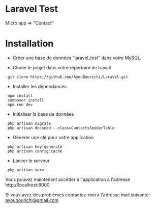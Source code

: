 Laravel Test
========

Micro app => "Contact"

# Installation
* Créer une base de données "laravel_test" dans votre MySQL.

* Cloner le projet dans votre répertoire de travail
```
 git clone https://github.com/AyouBourichi/Laravel.git
```
* Installer les dépendances
```
 npm install
 composer install
 npm run dev
```
* Initialiser la base de données

```
 php artisan migrate
 php artisan db:seed --class=ContactsSeederTable
```

* Générer une clé pour votre application
```
 php artisan key:generate
 php artisan config:cache
```

* Lancer le serveur
```
 php artisan serv
```

Vous pouvez maintenant accéder à l'application à l'adresse http://localhost:8000

Si vous avez des problèmes contactez-moi à l'adresse mail suivante: ayoubourichi@gmail.com
